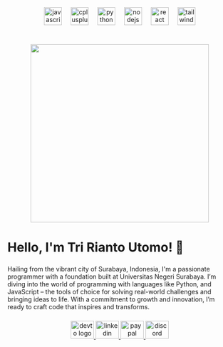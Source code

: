 <div align="center">
  <img src="https://skillicons.dev/icons?i=js" height="40" alt="javascript logo"  />
  <img width="12" />
  <img src="https://skillicons.dev/icons?i=cpp" height="40" alt="cplusplus logo"  />
  <img width="12" />
  <img src="https://skillicons.dev/icons?i=py" height="40" alt="python logo"  />
  <img width="12" />
  <img src="https://skillicons.dev/icons?i=nodejs" height="40" alt="nodejs logo"  />
  <img width="12" />
  <img src="https://skillicons.dev/icons?i=react" height="40" alt="react logo"  />
  <img width="12" />
  <img src="https://skillicons.dev/icons?i=tailwind" height="40" alt="tailwindcss logo"  />
</div>

###

<br clear="both">

<div align="center">
  <img height="400" src="https://i.postimg.cc/dVsNyw3h/115738951-p0-1.png"  />
</div>

###

<h1 align="left">Hello, I'm Tri Rianto Utomo! 🌟</h1>

###

<b1 align="left">Hailing from the vibrant city of Surabaya, Indonesia, I'm a passionate programmer with a foundation built at Universitas Negeri Surabaya. I’m diving into the world of programming with languages like Python, and JavaScript – the tools of choice for solving real-world challenges and bringing ideas to life. With a commitment to growth and innovation, I’m ready to craft code that inspires and transforms.</h3>

###

<div align="center">
  <a href="https://dev.to/flamesunderamoonlitsky" target="_blank">
    <img src="https://raw.githubusercontent.com/maurodesouza/profile-readme-generator/master/src/assets/icons/social/devto/default.svg" width="52" height="40" alt="devto logo"  />
  </a>
  <a href="https://www.linkedin.com/in/tri-r-utomo-9746b1336/">
    <img src="https://raw.githubusercontent.com/maurodesouza/profile-readme-generator/master/src/assets/icons/social/linkedin/default.svg" width="52" height="40" alt="linkedin logo"  />
  <a href="https://paypal.me/tririantou?country.x=ID&locale.x=id_ID" target="_blank">
    <img src="https://raw.githubusercontent.com/maurodesouza/profile-readme-generator/master/src/assets/icons/social/paypal/default.svg" width="52" height="40" alt="paypal logo"  />
  </a>
  <a href="https://discordapp.com/users/514246337269858314" target="_blank">
    <img src="https://raw.githubusercontent.com/maurodesouza/profile-readme-generator/master/src/assets/icons/social/discord/default.svg" width="52" height="40" alt="discord logo"  />
  </a>
</div>

###
